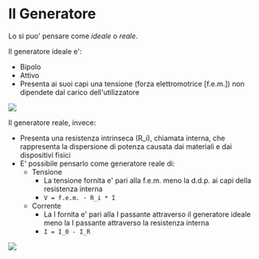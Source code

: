 # Il Generatore

Lo si puo' pensare come *ideale* o *reale*.

Il generatore ideale e':

* Bipolo
* Attivo
* Presenta ai suoi capi una tensione (forza elettromotrice [f.e.m.]) non dipendete dal carico dell'utilizzatore

![](https://slideplayer.it/slide/194178/1/images/52/Generatore+ideale+di+tensione.jpg)

Il generatore reale, invece:

* Presenta una resistenza intrinseca (R_i), chiamata interna, che rappresenta la dispersione di potenza causata dai materiali e dai dispositivi fisici
* E' possibile pensarlo come generatore reale di:
	* Tensione
		* La tensione fornita e' pari alla f.e.m. meno la d.d.p. ai capi della resistenza interna
		* `V = f.e.m. - R_i * I`
	* Corrente
		* La I fornita e' pari alla I passante attraverso il generatore ideale meno la I passante attraverso la resistenza interna
		* `I = I_0 - I_R`

![](http://bsproj.it/wp-content/uploads/2017/01/real-igen-vgen.png)

